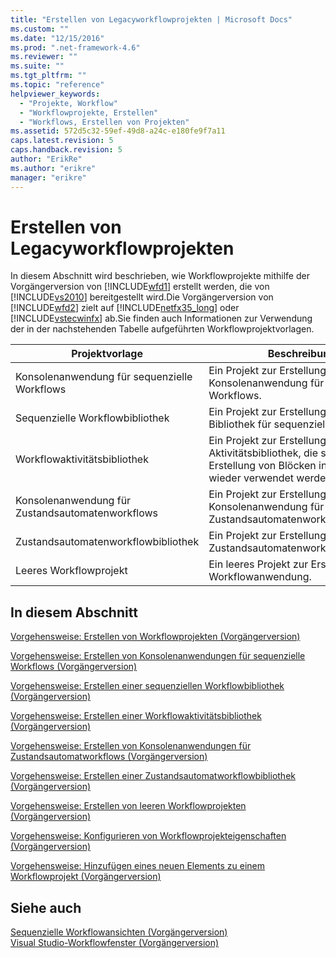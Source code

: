 ```yaml
---
title: "Erstellen von Legacyworkflowprojekten | Microsoft Docs"
ms.custom: ""
ms.date: "12/15/2016"
ms.prod: ".net-framework-4.6"
ms.reviewer: ""
ms.suite: ""
ms.tgt_pltfrm: ""
ms.topic: "reference"
helpviewer_keywords: 
  - "Projekte, Workflow"
  - "Workflowprojekte, Erstellen"
  - "Workflows, Erstellen von Projekten"
ms.assetid: 572d5c32-59ef-49d8-a24c-e180fe9f7a11
caps.latest.revision: 5
caps.handback.revision: 5
author: "ErikRe"
ms.author: "erikre"
manager: "erikre"
---
```

# Erstellen von Legacyworkflowprojekten
In diesem Abschnitt wird beschrieben, wie Workflowprojekte mithilfe der Vorgängerversion von [!INCLUDE[wfd1](../workflow-designer/includes/wfd1_md.md)] erstellt werden, die von [!INCLUDE[vs2010](../modeling/includes/vs2010_md.md)] bereitgestellt wird.Die Vorgängerversion von [!INCLUDE[wfd2](../workflow-designer/includes/wfd2_md.md)] zielt auf [!INCLUDE[netfx35_long](../workflow-designer/includes/netfx35_long_md.md)] oder [!INCLUDE[vstecwinfx](../workflow-designer/includes/vstecwinfx_md.md)] ab.Sie finden auch Informationen zur Verwendung der in der nachstehenden Tabelle aufgeführten Workflowprojektvorlagen.  
  
|Projektvorlage|Beschreibung|  
|--------------------|------------------|  
|Konsolenanwendung für sequenzielle Workflows|Ein Projekt zur Erstellung einer Konsolenanwendung für sequenzielle Workflows.|  
|Sequenzielle Workflowbibliothek|Ein Projekt zur Erstellung einer Bibliothek für sequenzielle Workflows.|  
|Workflowaktivitätsbibliothek|Ein Projekt zur Erstellung einer Aktivitätsbibliothek, die später zur Erstellung von Blöcken in Workflows wieder verwendet werden kann.|  
|Konsolenanwendung für Zustandsautomatenworkflows|Ein Projekt zur Erstellung einer Konsolenanwendung für Zustandsautomatenworkflows.|  
|Zustandsautomatenworkflowbibliothek|Ein Projekt zur Erstellung einer Zustandsautomatenworkflowbibliothek.|  
|Leeres Workflowprojekt|Ein leeres Projekt zur Erstellung einer Workflowanwendung.|  
  
## In diesem Abschnitt  
 [Vorgehensweise: Erstellen von Workflowprojekten \(Vorgängerversion\)](../workflow-designer/how-to-create-workflow-projects-legacy.md)  
  
 [Vorgehensweise: Erstellen von Konsolenanwendungen für sequenzielle Workflows \(Vorgängerversion\)](../workflow-designer/how-to-create-sequential-workflow-console-applications-legacy.md)  
  
 [Vorgehensweise: Erstellen einer sequenziellen Workflowbibliothek \(Vorgängerversion\)](../workflow-designer/how-to-create-a-sequential-workflow-library-legacy.md)  
  
 [Vorgehensweise: Erstellen einer Workflowaktivitätsbibliothek \(Vorgängerversion\)](../workflow-designer/how-to-create-a-workflow-activity-library-legacy.md)  
  
 [Vorgehensweise: Erstellen von Konsolenanwendungen für Zustandsautomatworkflows \(Vorgängerversion\)](../workflow-designer/how-to-create-state-machine-workflow-console-applications-legacy.md)  
  
 [Vorgehensweise: Erstellen einer Zustandsautomatworkflowbibliothek \(Vorgängerversion\)](../workflow-designer/how-to-create-a-state-machine-workflow-library-legacy.md)  
  
 [Vorgehensweise: Erstellen von leeren Workflowprojekten \(Vorgängerversion\)](../workflow-designer/how-to-create-an-empty-workflow-project-legacy.md)  
  
 [Vorgehensweise: Konfigurieren von Workflowprojekteigenschaften \(Vorgängerversion\)](../workflow-designer/how-to-configure-workflow-project-properties-legacy.md)  
  
 [Vorgehensweise: Hinzufügen eines neuen Elements zu einem Workflowprojekt \(Vorgängerversion\)](../workflow-designer/how-to-add-a-new-item-to-a-workflow-project-legacy.md)  
  
## Siehe auch  
 [Sequenzielle Workflowansichten \(Vorgängerversion\)](../workflow-designer/sequential-workflow-views-legacy.md)   
 [Visual Studio\-Workflowfenster \(Vorgängerversion\)](../workflow-designer/visual-studio-workflow-windows-legacy.md)